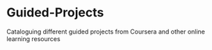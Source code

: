# Guided-Projects
Cataloguing different guided projects from Coursera and other online learning resources
